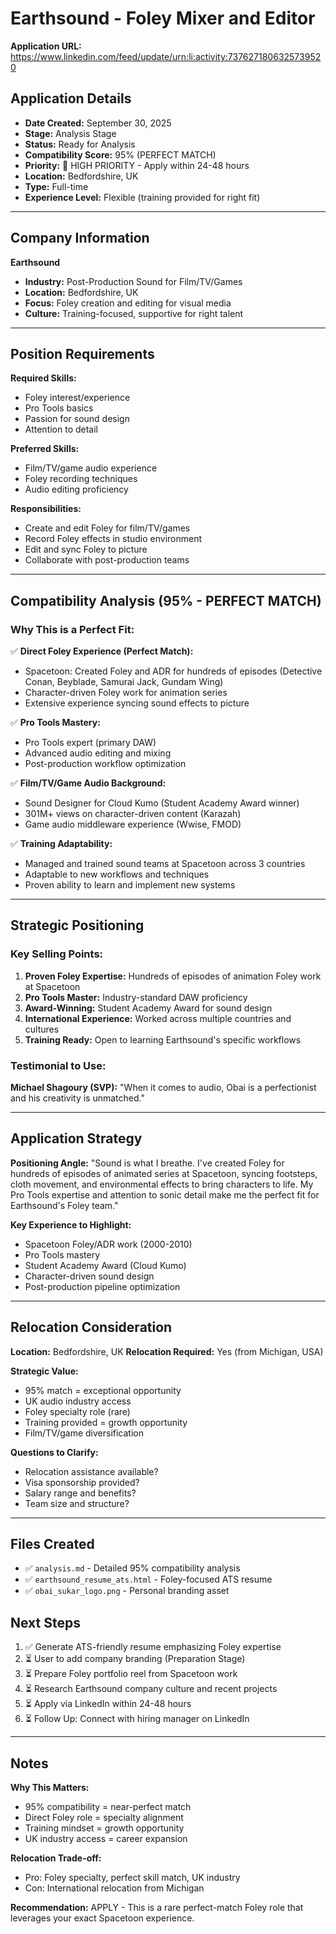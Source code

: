 # Earthsound - Foley Mixer and Editor

**Application URL:** https://www.linkedin.com/feed/update/urn:li:activity:7376271806325739520

## Application Details
- **Date Created:** September 30, 2025
- **Stage:** Analysis Stage
- **Status:** Ready for Analysis
- **Compatibility Score:** 95% (PERFECT MATCH)
- **Priority:** 🔴 HIGH PRIORITY - Apply within 24-48 hours
- **Location:** Bedfordshire, UK
- **Type:** Full-time
- **Experience Level:** Flexible (training provided for right fit)

---

## Company Information

**Earthsound**
- **Industry:** Post-Production Sound for Film/TV/Games
- **Location:** Bedfordshire, UK
- **Focus:** Foley creation and editing for visual media
- **Culture:** Training-focused, supportive for right talent

---

## Position Requirements

**Required Skills:**
- Foley interest/experience
- Pro Tools basics
- Passion for sound design
- Attention to detail

**Preferred Skills:**
- Film/TV/game audio experience
- Foley recording techniques
- Audio editing proficiency

**Responsibilities:**
- Create and edit Foley for film/TV/games
- Record Foley effects in studio environment
- Edit and sync Foley to picture
- Collaborate with post-production teams

---

## Compatibility Analysis (95% - PERFECT MATCH)

### Why This is a Perfect Fit:

✅ **Direct Foley Experience (Perfect Match):**
- Spacetoon: Created Foley and ADR for hundreds of episodes (Detective Conan, Beyblade, Samurai Jack, Gundam Wing)
- Character-driven Foley work for animation series
- Extensive experience syncing sound effects to picture

✅ **Pro Tools Mastery:**
- Pro Tools expert (primary DAW)
- Advanced audio editing and mixing
- Post-production workflow optimization

✅ **Film/TV/Game Audio Background:**
- Sound Designer for Cloud Kumo (Student Academy Award winner)
- 301M+ views on character-driven content (Karazah)
- Game audio middleware experience (Wwise, FMOD)

✅ **Training Adaptability:**
- Managed and trained sound teams at Spacetoon across 3 countries
- Adaptable to new workflows and techniques
- Proven ability to learn and implement new systems

---

## Strategic Positioning

### Key Selling Points:

1. **Proven Foley Expertise:** Hundreds of episodes of animation Foley work at Spacetoon
2. **Pro Tools Master:** Industry-standard DAW proficiency
3. **Award-Winning:** Student Academy Award for sound design
4. **International Experience:** Worked across multiple countries and cultures
5. **Training Ready:** Open to learning Earthsound's specific workflows

### Testimonial to Use:
**Michael Shagoury (SVP):** "When it comes to audio, Obai is a perfectionist and his creativity is unmatched."

---

## Application Strategy

**Positioning Angle:**
"Sound is what I breathe. I've created Foley for hundreds of episodes of animated series at Spacetoon, syncing footsteps, cloth movement, and environmental effects to bring characters to life. My Pro Tools expertise and attention to sonic detail make me the perfect fit for Earthsound's Foley team."

**Key Experience to Highlight:**
- Spacetoon Foley/ADR work (2000-2010)
- Pro Tools mastery
- Student Academy Award (Cloud Kumo)
- Character-driven sound design
- Post-production pipeline optimization

---

## Relocation Consideration

**Location:** Bedfordshire, UK
**Relocation Required:** Yes (from Michigan, USA)

**Strategic Value:**
- 95% match = exceptional opportunity
- UK audio industry access
- Foley specialty role (rare)
- Training provided = growth opportunity
- Film/TV/game diversification

**Questions to Clarify:**
- Relocation assistance available?
- Visa sponsorship provided?
- Salary range and benefits?
- Team size and structure?

---

## Files Created
- ✅ `analysis.md` - Detailed 95% compatibility analysis
- ✅ `earthsound_resume_ats.html` - Foley-focused ATS resume
- ✅ `obai_sukar_logo.png` - Personal branding asset

## Next Steps

1. ✅ Generate ATS-friendly resume emphasizing Foley expertise
2. ⏳ User to add company branding (Preparation Stage)
3. ⏳ Prepare Foley portfolio reel from Spacetoon work
4. ⏳ Research Earthsound company culture and recent projects
5. ⏳ Apply via LinkedIn within 24-48 hours
6. ⏳ Follow Up: Connect with hiring manager on LinkedIn

---

## Notes

**Why This Matters:**
- 95% compatibility = near-perfect match
- Direct Foley role = specialty alignment
- Training mindset = growth opportunity
- UK industry access = career expansion

**Relocation Trade-off:**
- Pro: Foley specialty, perfect skill match, UK industry
- Con: International relocation from Michigan

**Recommendation:** APPLY - This is a rare perfect-match Foley role that leverages your exact Spacetoon experience.

